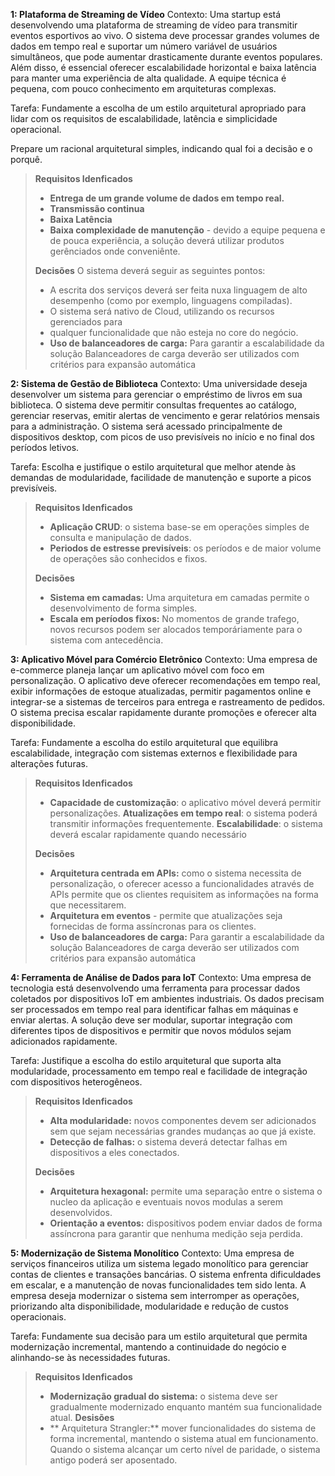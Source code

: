**1: Plataforma de Streaming de Vídeo**
Contexto:
Uma startup está desenvolvendo uma plataforma de streaming de vídeo para transmitir eventos esportivos ao vivo. O sistema deve processar grandes volumes de dados em tempo real e suportar um número variável de usuários simultâneos, que pode aumentar drasticamente durante eventos populares. Além disso, é essencial oferecer escalabilidade horizontal e baixa latência para manter uma experiência de alta qualidade. A equipe técnica é pequena, com pouco conhecimento em arquiteturas complexas.

Tarefa:
Fundamente a escolha de um estilo arquitetural apropriado para lidar com os requisitos de escalabilidade, latência e simplicidade operacional.

Prepare um racional arquitetural simples, indicando qual foi a decisão e o porquê.

> **Requisitos Idenficados**
> - **Entrega de um grande volume de dados em tempo real.**
> - **Transmissão continua**
> - **Baixa Latência**
> - **Baixa complexidade de manutenção** - devido a equipe pequena e 
> de pouca experiência, a solução deverá utilizar produtos gerênciados
> onde conveniênte.
> 
> **Decisões**
> O sistema deverá seguir as seguintes pontos:
> - A escrita dos serviços deverá ser feita nuxa linguagem de alto
> desempenho (como por exemplo, linguagens compiladas).
> - O sistema será nativo de Cloud, utilizando os recursos gerenciados para
> - qualquer funcionalidade que não esteja no core do negócio.
> - **Uso de balanceadores de carga:** Para garantir a escalabilidade da solução
> Balanceadores de carga deverão ser utilizados com critérios para expansão automática
> 
**2: Sistema de Gestão de Biblioteca**
Contexto:
Uma universidade deseja desenvolver um sistema para gerenciar o empréstimo de livros em sua biblioteca. O sistema deve permitir consultas frequentes ao catálogo, gerenciar reservas, emitir alertas de vencimento e gerar relatórios mensais para a administração. O sistema será acessado principalmente de dispositivos desktop, com picos de uso previsíveis no início e no final dos períodos letivos.

Tarefa:
Escolha e justifique o estilo arquitetural que melhor atende às demandas de modularidade, facilidade de manutenção e suporte a picos previsíveis.


> **Requisitos Idenficados**
> - **Aplicação CRUD**: o sistema base-se em operações simples de consulta
> e manipulação de dados.
> - **Periodos de estresse previsíveis**: os períodos e de maior volume de 
> operações são conhecidos e fixos.
>
> **Decisões**
>
> - **Sistema em camadas:** Uma arquitetura em camadas permite o desenvolvimento de forma simples.
> - **Escala em períodos fixos:** No momentos de grande trafego, novos recursos podem ser alocados temporáriamente para o sistema com antecedência.

**3: Aplicativo Móvel para Comércio Eletrônico**
Contexto:
Uma empresa de e-commerce planeja lançar um aplicativo móvel com foco em personalização. O aplicativo deve oferecer recomendações em tempo real, exibir informações de estoque atualizadas, permitir pagamentos online e integrar-se a sistemas de terceiros para entrega e rastreamento de pedidos. O sistema precisa escalar rapidamente durante promoções e oferecer alta disponibilidade.

Tarefa:
Fundamente a escolha do estilo arquitetural que equilibra escalabilidade, integração com sistemas externos e flexibilidade para alterações futuras.

> **Requisitos Idenficados**
> - **Capacidade de customização**: o aplicativo móvel deverá permitir personalizações.
> **Atualizações em tempo real**: o sistema poderá transmitir informações frequentemente.
> **Escalabilidade**: o sistema deverá escalar rapidamente quando necessário
> 
> **Decisões**
>
> - **Arquitetura centrada em APIs:** como o sistema necessita de personalização, o oferecer acesso a funcionalidades através de APIs permite que os clientes requisitem as informações na forma que necessitarem.
> - **Arquitetura em eventos** - permite que atualizações seja fornecidas de forma assíncronas para os clientes.
> - **Uso de balanceadores de carga:** Para garantir a escalabilidade da solução
> Balanceadores de carga deverão ser utilizados com critérios para expansão automática


**4: Ferramenta de Análise de Dados para IoT**
Contexto:
Uma empresa de tecnologia está desenvolvendo uma ferramenta para processar dados coletados por dispositivos IoT em ambientes industriais. Os dados precisam ser processados em tempo real para identificar falhas em máquinas e enviar alertas. A solução deve ser modular, suportar integração com diferentes tipos de dispositivos e permitir que novos módulos sejam adicionados rapidamente.

Tarefa:
Justifique a escolha do estilo arquitetural que suporta alta modularidade, processamento em tempo real e facilidade de integração com dispositivos heterogêneos.

> **Requisitos Idenficados**
> 
> - **Alta modularidade:** novos componentes devem ser adicionados sem que sejam necessárias grandes mudanças ao que já existe.
> - **Detecção de falhas:** o sistema deverá detectar falhas em dispositivos a eles conectados.
> 
> **Decisões**
> - **Arquitetura hexagonal:** permite uma separação entre o sistema o nucleo da aplicação e eventuais novos modulas a serem desenvolvidos.
> - **Orientação a eventos:** dispositivos podem enviar dados de forma assíncrona para garantir que nenhuma medição seja perdida.


**5: Modernização de Sistema Monolítico**
Contexto:
Uma empresa de serviços financeiros utiliza um sistema legado monolítico para gerenciar contas de clientes e transações bancárias. O sistema enfrenta dificuldades em escalar, e a manutenção de novas funcionalidades tem sido lenta. A empresa deseja modernizar o sistema sem interromper as operações, priorizando alta disponibilidade, modularidade e redução de custos operacionais.

Tarefa:
Fundamente sua decisão para um estilo arquitetural que permita modernização incremental, mantendo a continuidade do negócio e alinhando-se às necessidades futuras.

> **Requisitos Idenficados**
> - **Modernização gradual do sistema:** o sistema deve ser gradualmente modernizado enquanto
> mantém sua funcionalidade atual.
> **Desisões**
> - ** Arquitetura Strangler:** mover funcionalidades do sistema de forma incremental, mantendo o sistema atual 
> em funcionamento. Quando o sistema alcançar um certo nível de paridade, o sistema antigo poderá
> ser aposentado.